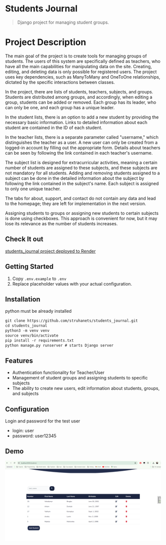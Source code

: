 # Students Journal
> Django project for managing student groups.

# Project Description
The main goal of the project is to create tools for managing groups of students. 
The users of this system are specifically defined as teachers, 
who have all the main capabilities for manipulating data on the site. 
Creating, editing, and deleting data is only possible for registered users. 
The project uses key dependencies, such as ManyToMany and OneToOne relationships, 
dictated by the specific interactions between classes.

In the project, there are lists of students, teachers, subjects, and groups. 
Students are distributed among groups, and accordingly, when editing a group, 
students can be added or removed. Each group has its leader, who can only be one, and each group has a unique leader.

In the student lists, there is an option to add a new student by providing the necessary basic information. 
Links to detailed information about each student are contained in the ID of each student.

In the teacher lists, there is a separate parameter called "username," which distinguishes the teacher as a user. 
A new user can only be created from a logged-in account by filling out the appropriate form. 
Details about teachers can be seen by following the link contained in each teacher's username.

The subject list is designed for extracurricular activities, 
meaning a certain number of students are assigned to these subjects, 
and these subjects are not mandatory for all students. 
Adding and removing students assigned to a subject can be done in the detailed information 
about the subject by following the link contained in the subject's name. 
Each subject is assigned to only one unique teacher.

The tabs for about, support, and contact do not contain any data and lead to the homepage; 
they are left for implementation in the next version.

Assigning students to groups or assigning new students to certain subjects is done using checkboxes. 
This approach is convenient for now, but it may lose its relevance as the number of students increases.

## Check It out

[students_journal project deployed to Render](https://students-journal.onrender.com) 

## Getting Started
1. Copy `.env.example` to `.env`
2. Replace placeholder values with your actual configuration.

## Installation

python must be already installed

```shell
git clone https://github.com/struhanets/students_journal.git
cd students_journal
python3 -m venv venv
source venv/bin/activate
pip install -r requirements.txt
python manage.py runserver # starts Django server
```

## Features

* Authentication functionality for Teacher/User
* Management of student groups and assigning students to specific subjects
* The ability to create new users, edit information about students, groups, and subjects


## Configuration

Login and password for the test user

* login: user
* password: user12345

## Demo

![Website Interface](demo.png)

